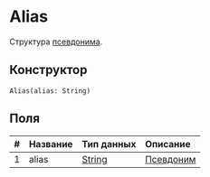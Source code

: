 # Alias

Структура [псевдонима](/ru/blockchain/account/alias.md).

## Конструктор

``` ride
Alias(alias: String)
```

## Поля

|   #   | Название | Тип данных | Описание |
| :--- | :--- | :--- | :--- |
| 1 | alias | [String](/ru/ride/data-types/string.md) | [Псевдоним](/ru/blockchain/account/alias.md) |
